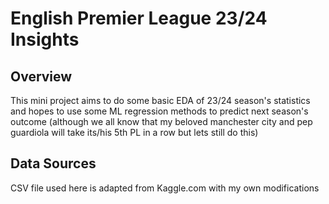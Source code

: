 # English Premier League 23/24 Insights

## Overview
This mini project aims to do some basic EDA of 23/24 season's statistics and hopes to use some ML regression methods to predict next season's outcome (although we all know that my beloved manchester city and pep guardiola will take its/his 5th PL in a row but lets still do this)

## Data Sources
CSV file used here is adapted from Kaggle.com with my own modifications